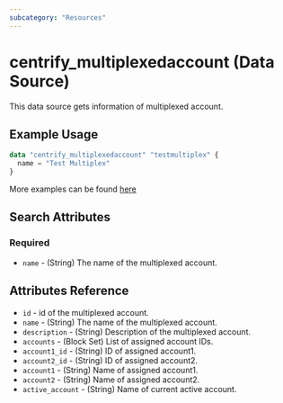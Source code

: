 ```yaml
---
subcategory: "Resources"
---
```


# centrify_multiplexedaccount (Data Source)

This data source gets information of multiplexed account.

## Example Usage

```terraform
data "centrify_multiplexedaccount" "testmultiplex" {
  name = "Test Multiplex"
}
```

More examples can be found [here](https://github.com/marcozj/terraform-provider-centrify/tree/main/examples/centrify_service)

## Search Attributes

### Required

- `name` - (String) The name of the multiplexed account.

## Attributes Reference

- `id` - id of the multiplexed account.
- `name` - (String) The name of the multiplexed account.
- `description` - (String) Description of the multiplexed account.
- `accounts` - (Block Set) List of assigned account IDs.
- `account1_id` - (String) ID of assigned account1.
- `account2_id` - (String) ID of assigned account2.
- `account1` - (String) Name of assigned account1.
- `account2` - (String) Name of assigned account2.
- `active_account` - (String) Name of current active account.
